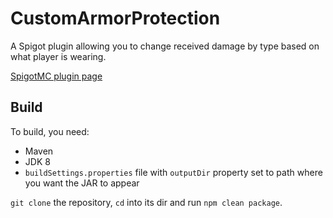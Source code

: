 # CustomArmorProtection
A Spigot plugin allowing you to change received damage by type based on what player is wearing.

[SpigotMC plugin page](https://www.spigotmc.org/resources/customarmorprotection.76154/)

## Build

To build, you need:
- Maven
- JDK 8
- `buildSettings.properties` file with `outputDir` property set to path where you want the JAR to appear

`git clone` the repository, `cd` into its dir and run `npm clean package`.